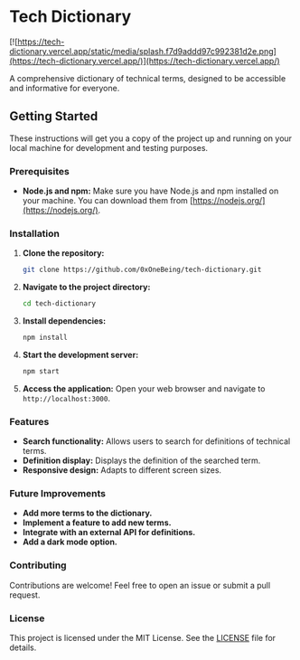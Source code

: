 # Tech Dictionary

[![https://tech-dictionary.vercel.app/static/media/splash.f7d9addd97c992381d2e.png](https://tech-dictionary.vercel.app/)](https://tech-dictionary.vercel.app/)

A comprehensive dictionary of technical terms, designed to be accessible and informative for everyone.

## Getting Started

These instructions will get you a copy of the project up and running on your local machine for development and testing purposes.

### Prerequisites

- **Node.js and npm:** Make sure you have Node.js and npm installed on your machine. You can download them from [https://nodejs.org/](https://nodejs.org/).

### Installation

1. **Clone the repository:**

   ```bash
   git clone https://github.com/0xOneBeing/tech-dictionary.git
   ```

2. **Navigate to the project directory:**

   ```bash
   cd tech-dictionary
   ```

3. **Install dependencies:**

   ```bash
   npm install
   ```

4. **Start the development server:**

   ```bash
   npm start
   ```

5. **Access the application:**
   Open your web browser and navigate to `http://localhost:3000`.

### Features

- **Search functionality:** Allows users to search for definitions of technical terms.
- **Definition display:** Displays the definition of the searched term.
- **Responsive design:** Adapts to different screen sizes.

### Future Improvements

- **Add more terms to the dictionary.**
- **Implement a feature to add new terms.**
- **Integrate with an external API for definitions.**
- **Add a dark mode option.**

### Contributing

Contributions are welcome! Feel free to open an issue or submit a pull request.

### License

This project is licensed under the MIT License. See the [LICENSE](LICENSE) file for details.

